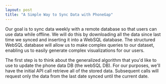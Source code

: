 ```yaml
---
layout: post
title: "A Simple Way to Sync Data with PhoneGap"
---
```


Our goal is to sync data weekly with a remote database so that users can use data while offline. We will do this by downloading all the data since last time we synced and inserting it into a WebSQL database. The structured WebSQL database will allow us to make complex queries to our dataset, enabling us to easily generate complex visualizations for our users.

The first step is to think about the generalized algorithm that you'd like to use to update the phone data DB (the webSQL DB). For our purposes, we'll have the initial API call retrieve all of the stored data. Subsequent calls will request only the data from the last date synced until the current date. 